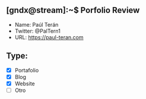 ## [gndx@stream]:~$ Porfolio Review

- Name: Paúl Terán
- Twitter: @PalTern1
- URL: https://paul-teran.com

## Type:
  - [x] Portafolio
  - [x] Blog
  - [x] Website
  - [ ] Otro
